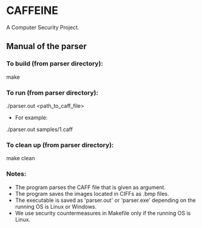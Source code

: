 # CAFFEINE
A Computer Security Project.

## Manual of the parser

### To build (from parser directory):
make

### To run (from parser directory):
./parser.out <path_to_caff_file>

- For example:

./parser.out samples/1.caff


### To clean up (from parser directory):
make clean

### Notes:

- The program parses the CAFF file that is given as argument.
- The program saves the images located in CIFFs as .bmp files.
- The executable is saved as 'parser.out' or 'parser.exe' depending on the running OS is Linux or Windows.
- We use security countermeasures in Makefile only if the running OS is Linux.

